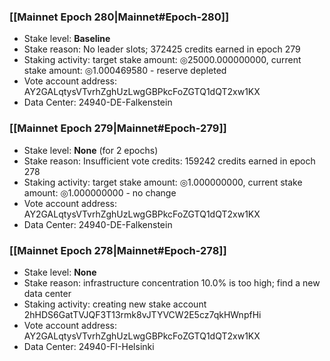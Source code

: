 ### [[Mainnet Epoch 280|Mainnet#Epoch-280]]
* Stake level: **Baseline**
* Stake reason: No leader slots; 372425 credits earned in epoch 279
* Staking activity: target stake amount: ◎25000.000000000, current stake amount: ◎1.000469580 - reserve depleted
* Vote account address: AY2GALqtysVTvrhZghUzLwgGBPkcFoZGTQ1dQT2xw1KX
* Data Center: 24940-DE-Falkenstein
### [[Mainnet Epoch 279|Mainnet#Epoch-279]]
* Stake level: **None** (for 2 epochs)
* Stake reason: Insufficient vote credits: 159242 credits earned in epoch 278
* Staking activity: target stake amount: ◎1.000000000, current stake amount: ◎1.000000000 - no change
* Vote account address: AY2GALqtysVTvrhZghUzLwgGBPkcFoZGTQ1dQT2xw1KX
* Data Center: 24940-DE-Falkenstein
### [[Mainnet Epoch 278|Mainnet#Epoch-278]]
* Stake level: **None**
* Stake reason: infrastructure concentration 10.0% is too high; find a new data center
* Staking activity: creating new stake account 2hHDS6GatTVJQF3T13rmk8vJTYVCW2E5cz7qkHWnpfHi
* Vote account address: AY2GALqtysVTvrhZghUzLwgGBPkcFoZGTQ1dQT2xw1KX
* Data Center: 24940-FI-Helsinki